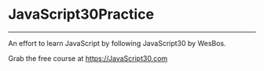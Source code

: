 # JavaScript30Practice
---
An effort to learn JavaScript by following JavaScript30 by WesBos.

Grab the free course at https://JavaScript30.com
